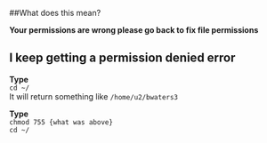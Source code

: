 ##What does this mean?

**Your permissions are wrong please go back to fix file permissions**

## I keep getting a permission denied error

**Type**  
    `cd ~/`  
It will return something like
    `/home/u2/bwaters3`  

**Type**  
    `chmod 755 {what was above}`  
    `cd ~/`  
